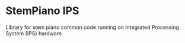 # StemPiano IPS

Library for stem piano common code running on Integrated Processing System (IPS) hardware.